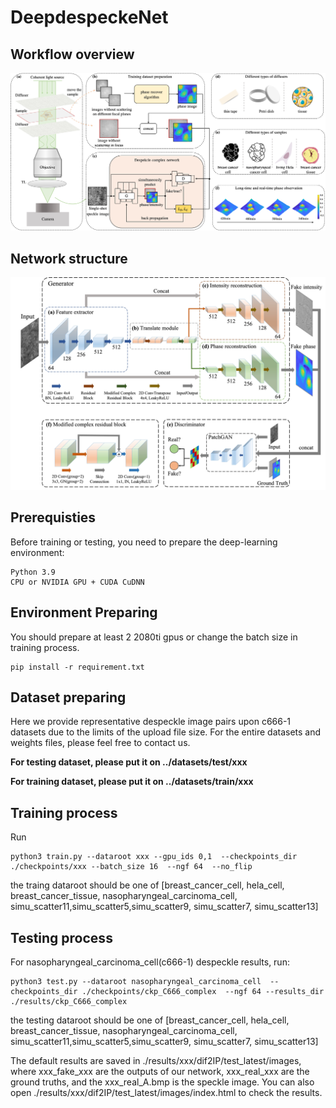 # DeepdespeckeNet

## Workflow overview
![Workflow overview](/assets/overview.jpg)


## Network structure
![Network structure](/assets/network.jpg)

## Prerequisties
Before training or testing, you need to prepare the deep-learning environment:
```
Python 3.9
CPU or NVIDIA GPU + CUDA CuDNN
```

## Environment Preparing
You should prepare at least 2 2080ti gpus or change the batch size in training process. 
```
pip install -r requirement.txt
```

## Dataset preparing
Here we provide representative despeckle image pairs upon c666-1 datasets due to the limits of the upload file size. For the entire datasets and weights files, please feel free to contact us.

**For testing dataset, please put it on ../datasets/test/xxx**

**For training dataset, please put it on ../datasets/train/xxx**

## Training process

Run 
```
python3 train.py --dataroot xxx --gpu_ids 0,1  --checkpoints_dir ./checkpoints/xxx --batch_size 16  --ngf 64  --no_flip
```
the traing dataroot should be one of [breast_cancer_cell, hela_cell, breast_cancer_tissue, nasopharyngeal_carcinoma_cell, simu_scatter11,simu_scatter5,simu_scatter9, simu_scatter7, simu_scatter13]

## Testing process

For nasopharyngeal_carcinoma_cell(c666-1) despeckle results, run:
```
python3 test.py --dataroot nasopharyngeal_carcinoma_cell  --checkpoints_dir ./checkpoints/ckp_C666_complex  --ngf 64 --results_dir ./results/ckp_C666_complex
```

the testing dataroot should be one of [breast_cancer_cell, hela_cell, breast_cancer_tissue, nasopharyngeal_carcinoma_cell, simu_scatter11,simu_scatter5,simu_scatter9, simu_scatter7, simu_scatter13]

The default results are saved in ./results/xxx/dif2IP/test_latest/images, where xxx_fake_xxx are the outputs of our network, xxx_real_xxx are the ground truths, and the xxx_real_A.bmp is the speckle image. You can also open ./results/xxx/dif2IP/test_latest/images/index.html to check the results.


